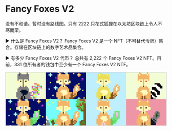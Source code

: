 # Fancy Foxes V2

没有不和谐。暂时没有路线图。只有 2222 只花式狐狸在以太坊区块链上令人不寒而栗。

▶ 什么是 Fancy Foxes V2？
Fancy Foxes V2 是一个 NFT（不可替代令牌）集合。存储在区块链上的数字艺术品集合。

▶ 有多少 Fancy Foxes V2 代币？
总共有 2,222 个 Fancy Foxes V2 NFT。目前，331 位所有者的钱包中至少有一个 Fancy Foxes V2 NTF。

![nft](6234234213.png)
